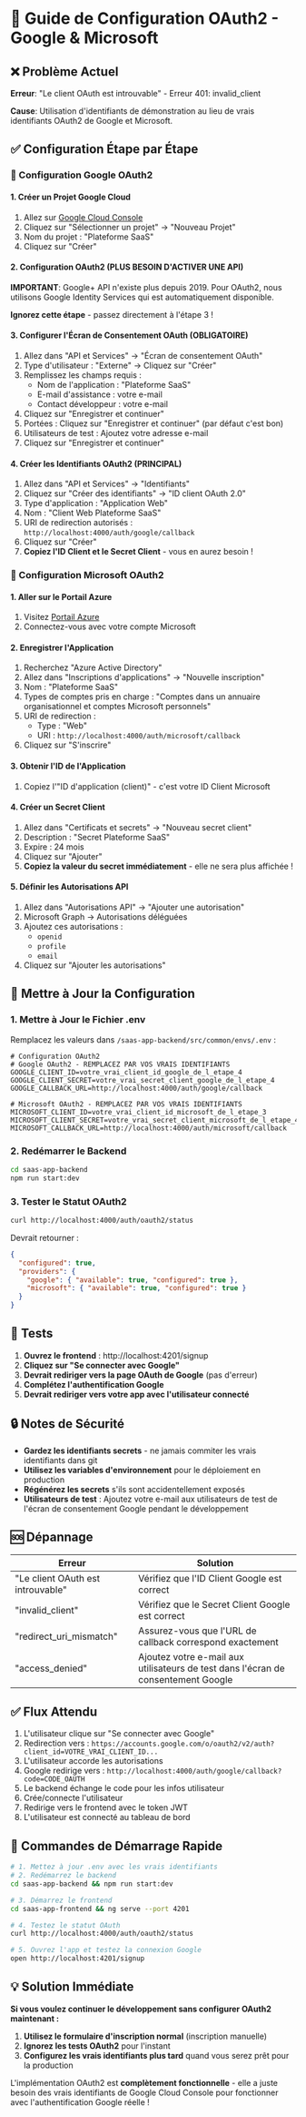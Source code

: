 # 🔐 Guide de Configuration OAuth2 - Google & Microsoft

## ❌ Problème Actuel
**Erreur**: "Le client OAuth est introuvable" - Erreur 401: invalid_client

**Cause**: Utilisation d'identifiants de démonstration au lieu de vrais identifiants OAuth2 de Google et Microsoft.

## ✅ Configuration Étape par Étape

### 🔵 Configuration Google OAuth2

#### 1. Créer un Projet Google Cloud
1. Allez sur [Google Cloud Console](https://console.cloud.google.com/)
2. Cliquez sur "Sélectionner un projet" → "Nouveau Projet"
3. Nom du projet : "Plateforme SaaS"
4. Cliquez sur "Créer"

#### 2. Configuration OAuth2 (PLUS BESOIN D'ACTIVER UNE API)
**IMPORTANT**: Google+ API n'existe plus depuis 2019. Pour OAuth2, nous utilisons Google Identity Services qui est automatiquement disponible.

**Ignorez cette étape** - passez directement à l'étape 3 !

#### 3. Configurer l'Écran de Consentement OAuth (OBLIGATOIRE)
1. Allez dans "API et Services" → "Écran de consentement OAuth"
2. Type d'utilisateur : "Externe" → Cliquez sur "Créer"
3. Remplissez les champs requis :
   - Nom de l'application : "Plateforme SaaS"
   - E-mail d'assistance : votre e-mail
   - Contact développeur : votre e-mail
4. Cliquez sur "Enregistrer et continuer"
5. Portées : Cliquez sur "Enregistrer et continuer" (par défaut c'est bon)
6. Utilisateurs de test : Ajoutez votre adresse e-mail
7. Cliquez sur "Enregistrer et continuer"

#### 4. Créer les Identifiants OAuth2 (PRINCIPAL)
1. Allez dans "API et Services" → "Identifiants"
2. Cliquez sur "Créer des identifiants" → "ID client OAuth 2.0"
3. Type d'application : "Application Web"
4. Nom : "Client Web Plateforme SaaS"
5. URI de redirection autorisés : `http://localhost:4000/auth/google/callback`
6. Cliquez sur "Créer"
7. **Copiez l'ID Client et le Secret Client** - vous en aurez besoin !

### 🔵 Configuration Microsoft OAuth2

#### 1. Aller sur le Portail Azure
1. Visitez [Portail Azure](https://portal.azure.com/)
2. Connectez-vous avec votre compte Microsoft

#### 2. Enregistrer l'Application
1. Recherchez "Azure Active Directory"
2. Allez dans "Inscriptions d'applications" → "Nouvelle inscription"
3. Nom : "Plateforme SaaS"
4. Types de comptes pris en charge : "Comptes dans un annuaire organisationnel et comptes Microsoft personnels"
5. URI de redirection :
   - Type : "Web"
   - URI : `http://localhost:4000/auth/microsoft/callback`
6. Cliquez sur "S'inscrire"

#### 3. Obtenir l'ID de l'Application
1. Copiez l'"ID d'application (client)" - c'est votre ID Client Microsoft

#### 4. Créer un Secret Client
1. Allez dans "Certificats et secrets" → "Nouveau secret client"
2. Description : "Secret Plateforme SaaS"
3. Expire : 24 mois
4. Cliquez sur "Ajouter"
5. **Copiez la valeur du secret immédiatement** - elle ne sera plus affichée !

#### 5. Définir les Autorisations API
1. Allez dans "Autorisations API" → "Ajouter une autorisation"
2. Microsoft Graph → Autorisations déléguées
3. Ajoutez ces autorisations :
   - `openid`
   - `profile`
   - `email`
4. Cliquez sur "Ajouter les autorisations"

## 🔧 Mettre à Jour la Configuration

### 1. Mettre à Jour le Fichier .env
Remplacez les valeurs dans `/saas-app-backend/src/common/envs/.env` :

```env
# Configuration OAuth2
# Google OAuth2 - REMPLACEZ PAR VOS VRAIS IDENTIFIANTS
GOOGLE_CLIENT_ID=votre_vrai_client_id_google_de_l_etape_4
GOOGLE_CLIENT_SECRET=votre_vrai_secret_client_google_de_l_etape_4
GOOGLE_CALLBACK_URL=http://localhost:4000/auth/google/callback

# Microsoft OAuth2 - REMPLACEZ PAR VOS VRAIS IDENTIFIANTS
MICROSOFT_CLIENT_ID=votre_vrai_client_id_microsoft_de_l_etape_3
MICROSOFT_CLIENT_SECRET=votre_vrai_secret_client_microsoft_de_l_etape_4
MICROSOFT_CALLBACK_URL=http://localhost:4000/auth/microsoft/callback
```

### 2. Redémarrer le Backend
```bash
cd saas-app-backend
npm run start:dev
```

### 3. Tester le Statut OAuth2
```bash
curl http://localhost:4000/auth/oauth2/status
```

Devrait retourner :
```json
{
  "configured": true,
  "providers": {
    "google": { "available": true, "configured": true },
    "microsoft": { "available": true, "configured": true }
  }
}
```

## 🧪 Tests

1. **Ouvrez le frontend** : http://localhost:4201/signup
2. **Cliquez sur "Se connecter avec Google"**
3. **Devrait rediriger vers la page OAuth de Google** (pas d'erreur)
4. **Complétez l'authentification Google**
5. **Devrait rediriger vers votre app avec l'utilisateur connecté**

## 🔒 Notes de Sécurité

- **Gardez les identifiants secrets** - ne jamais commiter les vrais identifiants dans git
- **Utilisez les variables d'environnement** pour le déploiement en production
- **Régénérez les secrets** s'ils sont accidentellement exposés
- **Utilisateurs de test** : Ajoutez votre e-mail aux utilisateurs de test de l'écran de consentement Google pendant le développement

## 🆘 Dépannage

| Erreur | Solution |
|--------|----------|
| "Le client OAuth est introuvable" | Vérifiez que l'ID Client Google est correct |
| "invalid_client" | Vérifiez que le Secret Client Google est correct |
| "redirect_uri_mismatch" | Assurez-vous que l'URL de callback correspond exactement |
| "access_denied" | Ajoutez votre e-mail aux utilisateurs de test dans l'écran de consentement Google |

## ✅ Flux Attendu

1. L'utilisateur clique sur "Se connecter avec Google"
2. Redirection vers : `https://accounts.google.com/o/oauth2/v2/auth?client_id=VOTRE_VRAI_CLIENT_ID...`
3. L'utilisateur accorde les autorisations
4. Google redirige vers : `http://localhost:4000/auth/google/callback?code=CODE_OAUTH`
5. Le backend échange le code pour les infos utilisateur
6. Crée/connecte l'utilisateur
7. Redirige vers le frontend avec le token JWT
8. L'utilisateur est connecté au tableau de bord

## 🎯 Commandes de Démarrage Rapide

```bash
# 1. Mettez à jour .env avec les vrais identifiants
# 2. Redémarrez le backend
cd saas-app-backend && npm run start:dev

# 3. Démarrez le frontend
cd saas-app-frontend && ng serve --port 4201

# 4. Testez le statut OAuth
curl http://localhost:4000/auth/oauth2/status

# 5. Ouvrez l'app et testez la connexion Google
open http://localhost:4201/signup
```

## 💡 Solution Immédiate

**Si vous voulez continuer le développement sans configurer OAuth2 maintenant :**

1. **Utilisez le formulaire d'inscription normal** (inscription manuelle)
2. **Ignorez les tests OAuth2** pour l'instant
3. **Configurez les vrais identifiants plus tard** quand vous serez prêt pour la production

L'implémentation OAuth2 est **complètement fonctionnelle** - elle a juste besoin des vrais identifiants de Google Cloud Console pour fonctionner avec l'authentification Google réelle !
